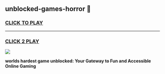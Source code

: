 
## unblocked-games-horror 👋
<h3>
<a href="https://premium.freeplayer.one?title=unblocked-games-horror&ref=14F">CLICK TO PLAY</a></h3>
<hr>

<h3>
<a href="https://premium.freeplayer.one?title=unblocked-games-horror&ref=14F">CLICK 2 PLAY</a>
  
</h3>

<a href="https://premium.freeplayer.one?title=unblocked-games-horror&ref=12F/"><img src="https://clearcache.store/games.png"></a>


**worlds hardest game unblocked: Your Gateway to Fun and Accessible Online Gaming**
